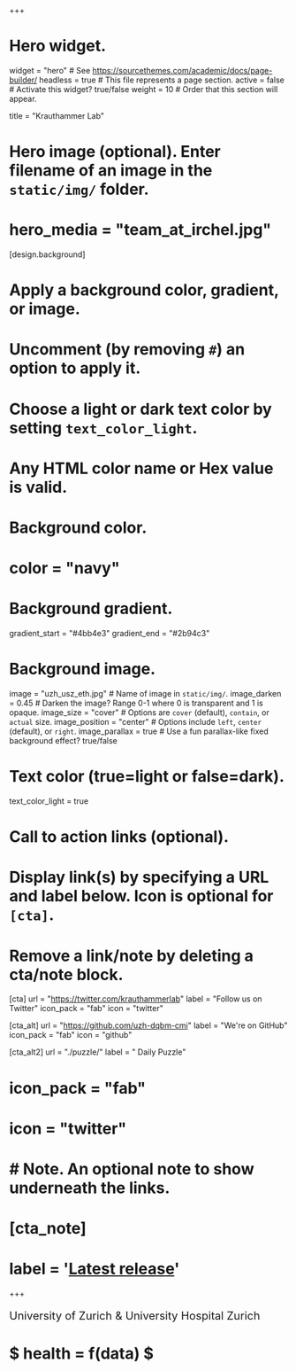 +++
# Hero widget.
widget = "hero"  # See https://sourcethemes.com/academic/docs/page-builder/
headless = true  # This file represents a page section.
active = false  # Activate this widget? true/false
weight = 10  # Order that this section will appear.

title = "Krauthammer Lab"

# Hero image (optional). Enter filename of an image in the `static/img/` folder.
# hero_media = "team_at_irchel.jpg"

[design.background]
  # Apply a background color, gradient, or image.
  #   Uncomment (by removing `#`) an option to apply it.
  #   Choose a light or dark text color by setting `text_color_light`.
  #   Any HTML color name or Hex value is valid.

  # Background color.
  # color = "navy"
  
  # Background gradient.
  gradient_start = "#4bb4e3"
  gradient_end = "#2b94c3"
  
  # Background image.
  image = "uzh_usz_eth.jpg"  # Name of image in `static/img/`.
  image_darken = 0.45  # Darken the image? Range 0-1 where 0 is transparent and 1 is opaque.
  image_size = "cover"  #  Options are `cover` (default), `contain`, or `actual` size.
  image_position = "center"  # Options include `left`, `center` (default), or `right`.
  image_parallax = true  # Use a fun parallax-like fixed background effect? true/false
  
  # Text color (true=light or false=dark).
  text_color_light = true

# Call to action links (optional).
#   Display link(s) by specifying a URL and label below. Icon is optional for `[cta]`.
#   Remove a link/note by deleting a cta/note block.
[cta]
  url = "https://twitter.com/krauthammerlab"
  label = "Follow us on Twitter"
  icon_pack = "fab"
  icon = "twitter"

[cta_alt]
  url = "https://github.com/uzh-dqbm-cmi"
  label = "We're on GitHub"
  icon_pack = "fab"
  icon = "github"
  
[cta_alt2]
  url = "./puzzle/"
  label = "<i class="fas fa-chess-knight"></i> Daily Puzzle"
#  icon_pack = "fab"
#  icon = "twitter"
  
 
# # Note. An optional note to show underneath the links.
# [cta_note]
#   label = '<a class="js-github-release" href="https://sourcethemes.com/academic/updates" data-repo="gcushen/hugo-academic">Latest release<!-- V --></a>'
+++

<p style="font-size:20px"> University of Zurich & University Hospital Zurich </p>

# $ health = f(data) $

<br>
